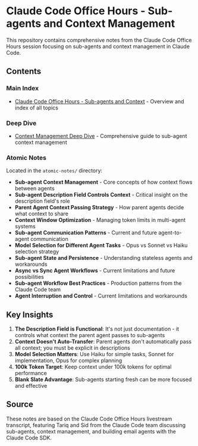 # Claude Code Office Hours - Sub-agents and Context Management

This repository contains comprehensive notes from the Claude Code Office Hours session focusing on sub-agents and context management in Claude Code.

## Contents

### Main Index
- [Claude Code Office Hours - Sub-agents and Context](./Claude%20Code%20Office%20Hours%20-%20Sub-agents%20and%20Context.md) - Overview and index of all topics

### Deep Dive
- [Context Management Deep Dive](./Context%20Management%20Deep%20Dive.md) - Comprehensive guide to sub-agent context management

### Atomic Notes
Located in the `atomic-notes/` directory:

- **Sub-agent Context Management** - Core concepts of how context flows between agents
- **Sub-agent Description Field Controls Context** - Critical insight on the description field's role
- **Parent Agent Context Passing Strategy** - How parent agents decide what context to share
- **Context Window Optimization** - Managing token limits in multi-agent systems
- **Sub-agent Communication Patterns** - Current and future agent-to-agent communication
- **Model Selection for Different Agent Tasks** - Opus vs Sonnet vs Haiku selection strategy
- **Sub-agent State and Persistence** - Understanding stateless agents and workarounds
- **Async vs Sync Agent Workflows** - Current limitations and future possibilities
- **Sub-agent Workflow Best Practices** - Production patterns from the Claude Code team
- **Agent Interruption and Control** - Current limitations and workarounds

## Key Insights

1. **The Description Field is Functional**: It's not just documentation - it controls what context the parent agent passes to sub-agents
2. **Context Doesn't Auto-Transfer**: Parent agents don't automatically pass all context; you must be explicit in descriptions
3. **Model Selection Matters**: Use Haiku for simple tasks, Sonnet for implementation, Opus for complex planning
4. **100k Token Target**: Keep context under 100k tokens for optimal performance
5. **Blank Slate Advantage**: Sub-agents starting fresh can be more focused and effective

## Source
These notes are based on the Claude Code Office Hours livestream transcript, featuring Tariq and Sid from the Claude Code team discussing sub-agents, context management, and building email agents with the Claude Code SDK.